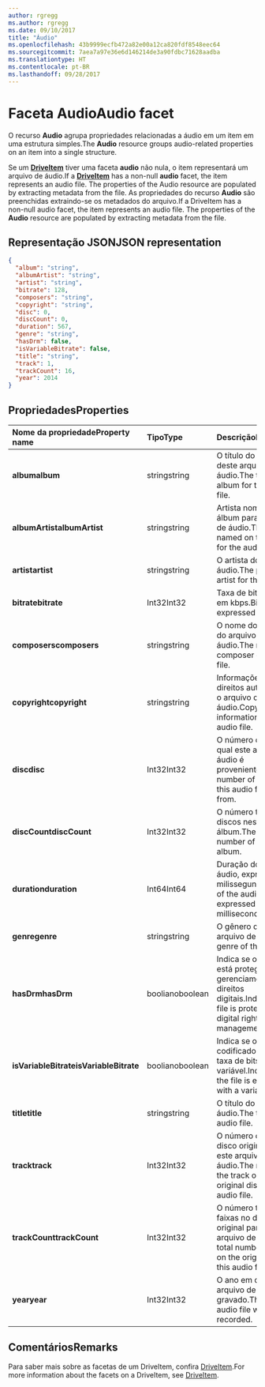 ```yaml
---
author: rgregg
ms.author: rgregg
ms.date: 09/10/2017
title: "Áudio"
ms.openlocfilehash: 43b9999ecfb472a82e00a12ca820fdf8548eec64
ms.sourcegitcommit: 7aea7a97e36e6d146214de3a90fdbc71628aadba
ms.translationtype: HT
ms.contentlocale: pt-BR
ms.lasthandoff: 09/28/2017
---
```

# <a name="audio-facet"></a><span data-ttu-id="2a6a6-102">Faceta Audio</span><span class="sxs-lookup"><span data-stu-id="2a6a6-102">Audio facet</span></span>

<span data-ttu-id="2a6a6-103">O recurso **Audio** agrupa propriedades relacionadas a áudio em um item em uma estrutura simples.</span><span class="sxs-lookup"><span data-stu-id="2a6a6-103">The **Audio** resource groups audio-related properties on an item into a single structure.</span></span>

<span data-ttu-id="2a6a6-104">Se um [**DriveItem**](driveitem.md) tiver uma faceta **audio** não nula, o item representará um arquivo de áudio.</span><span class="sxs-lookup"><span data-stu-id="2a6a6-104">If a [**DriveItem**](driveitem.md) has a non-null **audio** facet, the item represents an audio file. The properties of the Audio resource are populated by extracting metadata from the file.</span></span>
<span data-ttu-id="2a6a6-105">As propriedades do recurso **Audio** são preenchidas extraindo-se os metadados do arquivo.</span><span class="sxs-lookup"><span data-stu-id="2a6a6-105">If a DriveItem has a non-null audio facet, the item represents an audio file. The properties of the **Audio** resource are populated by extracting metadata from the file.</span></span> 

## <a name="json-representation"></a><span data-ttu-id="2a6a6-106">Representação JSON</span><span class="sxs-lookup"><span data-stu-id="2a6a6-106">JSON representation</span></span>

<!-- { "blockType": "resource", "@odata.type": "microsoft.graph.audio" } -->
```json
{
  "album": "string",
  "albumArtist": "string",
  "artist": "string",
  "bitrate": 128,
  "composers": "string",
  "copyright": "string",
  "disc": 0,
  "discCount": 0,
  "duration": 567,
  "genre": "string",
  "hasDrm": false,
  "isVariableBitrate": false,
  "title": "string",
  "track": 1,
  "trackCount": 16,
  "year": 2014
}
```

## <a name="properties"></a><span data-ttu-id="2a6a6-107">Propriedades</span><span class="sxs-lookup"><span data-stu-id="2a6a6-107">Properties</span></span>

| <span data-ttu-id="2a6a6-108">Nome da propriedade</span><span class="sxs-lookup"><span data-stu-id="2a6a6-108">Property name</span></span>         | <span data-ttu-id="2a6a6-109">Tipo</span><span class="sxs-lookup"><span data-stu-id="2a6a6-109">Type</span></span>    | <span data-ttu-id="2a6a6-110">Descrição</span><span class="sxs-lookup"><span data-stu-id="2a6a6-110">Description</span></span>                                                          |
|:----------------------|:--------|:---------------------------------------------------------------------|
| <span data-ttu-id="2a6a6-111">**album**</span><span class="sxs-lookup"><span data-stu-id="2a6a6-111">**album**</span></span>             | <span data-ttu-id="2a6a6-112">string</span><span class="sxs-lookup"><span data-stu-id="2a6a6-112">string</span></span>  | <span data-ttu-id="2a6a6-113">O título do álbum deste arquivo de áudio.</span><span class="sxs-lookup"><span data-stu-id="2a6a6-113">The title of the album for this audio file.</span></span>                          |
| <span data-ttu-id="2a6a6-114">**albumArtist**</span><span class="sxs-lookup"><span data-stu-id="2a6a6-114">**albumArtist**</span></span>       | <span data-ttu-id="2a6a6-115">string</span><span class="sxs-lookup"><span data-stu-id="2a6a6-115">string</span></span>  | <span data-ttu-id="2a6a6-116">Artista nomeado no álbum para o arquivo de áudio.</span><span class="sxs-lookup"><span data-stu-id="2a6a6-116">The artist named on the album for the audio file.</span></span>                    |
| <span data-ttu-id="2a6a6-117">**artist**</span><span class="sxs-lookup"><span data-stu-id="2a6a6-117">**artist**</span></span>            | <span data-ttu-id="2a6a6-118">string</span><span class="sxs-lookup"><span data-stu-id="2a6a6-118">string</span></span>  | <span data-ttu-id="2a6a6-119">O artista do arquivo de áudio.</span><span class="sxs-lookup"><span data-stu-id="2a6a6-119">The performing artist for the audio file.</span></span>                            |
| <span data-ttu-id="2a6a6-120">**bitrate**</span><span class="sxs-lookup"><span data-stu-id="2a6a6-120">**bitrate**</span></span>           | <span data-ttu-id="2a6a6-121">Int32</span><span class="sxs-lookup"><span data-stu-id="2a6a6-121">Int32</span></span>   | <span data-ttu-id="2a6a6-122">Taxa de bits expressa em kbps.</span><span class="sxs-lookup"><span data-stu-id="2a6a6-122">Bitrate expressed in kbps.</span></span>                                           |
| <span data-ttu-id="2a6a6-123">**composers**</span><span class="sxs-lookup"><span data-stu-id="2a6a6-123">**composers**</span></span>         | <span data-ttu-id="2a6a6-124">string</span><span class="sxs-lookup"><span data-stu-id="2a6a6-124">string</span></span>  | <span data-ttu-id="2a6a6-125">O nome do compositor do arquivo de áudio.</span><span class="sxs-lookup"><span data-stu-id="2a6a6-125">The name of the composer of the audio file.</span></span>                          |
| <span data-ttu-id="2a6a6-126">**copyright**</span><span class="sxs-lookup"><span data-stu-id="2a6a6-126">**copyright**</span></span>         | <span data-ttu-id="2a6a6-127">string</span><span class="sxs-lookup"><span data-stu-id="2a6a6-127">string</span></span>  | <span data-ttu-id="2a6a6-128">Informações de direitos autorais para o arquivo de áudio.</span><span class="sxs-lookup"><span data-stu-id="2a6a6-128">Copyright information for the audio file.</span></span>                            |
| <span data-ttu-id="2a6a6-129">**disc**</span><span class="sxs-lookup"><span data-stu-id="2a6a6-129">**disc**</span></span>              | <span data-ttu-id="2a6a6-130">Int32</span><span class="sxs-lookup"><span data-stu-id="2a6a6-130">Int32</span></span>   | <span data-ttu-id="2a6a6-131">O número do disco do qual este arquivo de áudio é proveniente.</span><span class="sxs-lookup"><span data-stu-id="2a6a6-131">The number of the disc this audio file came from.</span></span>                    |
| <span data-ttu-id="2a6a6-132">**discCount**</span><span class="sxs-lookup"><span data-stu-id="2a6a6-132">**discCount**</span></span>         | <span data-ttu-id="2a6a6-133">Int32</span><span class="sxs-lookup"><span data-stu-id="2a6a6-133">Int32</span></span>   | <span data-ttu-id="2a6a6-134">O número total de discos neste álbum.</span><span class="sxs-lookup"><span data-stu-id="2a6a6-134">The total number of discs in this album.</span></span>                             |
| <span data-ttu-id="2a6a6-135">**duration**</span><span class="sxs-lookup"><span data-stu-id="2a6a6-135">**duration**</span></span>          | <span data-ttu-id="2a6a6-136">Int64</span><span class="sxs-lookup"><span data-stu-id="2a6a6-136">Int64</span></span>   | <span data-ttu-id="2a6a6-137">Duração do arquivo de áudio, expressa em milissegundos</span><span class="sxs-lookup"><span data-stu-id="2a6a6-137">Duration of the audio file, expressed in milliseconds</span></span>                |
| <span data-ttu-id="2a6a6-138">**genre**</span><span class="sxs-lookup"><span data-stu-id="2a6a6-138">**genre**</span></span>             | <span data-ttu-id="2a6a6-139">string</span><span class="sxs-lookup"><span data-stu-id="2a6a6-139">string</span></span>  | <span data-ttu-id="2a6a6-140">O gênero deste arquivo de áudio.</span><span class="sxs-lookup"><span data-stu-id="2a6a6-140">The genre of this audio file.</span></span>                                        |
| <span data-ttu-id="2a6a6-141">**hasDrm**</span><span class="sxs-lookup"><span data-stu-id="2a6a6-141">**hasDrm**</span></span>            | <span data-ttu-id="2a6a6-142">booliano</span><span class="sxs-lookup"><span data-stu-id="2a6a6-142">boolean</span></span> | <span data-ttu-id="2a6a6-143">Indica se o arquivo está protegido com o gerenciamento de direitos digitais.</span><span class="sxs-lookup"><span data-stu-id="2a6a6-143">Indicates if the file is protected with digital rights management.</span></span>   |
| <span data-ttu-id="2a6a6-144">**isVariableBitrate**</span><span class="sxs-lookup"><span data-stu-id="2a6a6-144">**isVariableBitrate**</span></span> | <span data-ttu-id="2a6a6-145">booliano</span><span class="sxs-lookup"><span data-stu-id="2a6a6-145">boolean</span></span> | <span data-ttu-id="2a6a6-146">Indica se o arquivo é codificado com uma taxa de bits variável.</span><span class="sxs-lookup"><span data-stu-id="2a6a6-146">Indicates if the file is encoded with a variable bitrate.</span></span>            |
| <span data-ttu-id="2a6a6-147">**title**</span><span class="sxs-lookup"><span data-stu-id="2a6a6-147">**title**</span></span>             | <span data-ttu-id="2a6a6-148">string</span><span class="sxs-lookup"><span data-stu-id="2a6a6-148">string</span></span>  | <span data-ttu-id="2a6a6-149">O título do arquivo de áudio.</span><span class="sxs-lookup"><span data-stu-id="2a6a6-149">The title of the audio file.</span></span>                                         |
| <span data-ttu-id="2a6a6-150">**track**</span><span class="sxs-lookup"><span data-stu-id="2a6a6-150">**track**</span></span>             | <span data-ttu-id="2a6a6-151">Int32</span><span class="sxs-lookup"><span data-stu-id="2a6a6-151">Int32</span></span>   | <span data-ttu-id="2a6a6-152">O número da faixa no disco original para este arquivo de áudio.</span><span class="sxs-lookup"><span data-stu-id="2a6a6-152">The number of the track on the original disc for this audio file.</span></span>    |
| <span data-ttu-id="2a6a6-153">**trackCount**</span><span class="sxs-lookup"><span data-stu-id="2a6a6-153">**trackCount**</span></span>        | <span data-ttu-id="2a6a6-154">Int32</span><span class="sxs-lookup"><span data-stu-id="2a6a6-154">Int32</span></span>   | <span data-ttu-id="2a6a6-155">O número total de faixas no disco original para este arquivo de áudio.</span><span class="sxs-lookup"><span data-stu-id="2a6a6-155">The total number of tracks on the original disc for this audio file.</span></span> |
| <span data-ttu-id="2a6a6-156">**year**</span><span class="sxs-lookup"><span data-stu-id="2a6a6-156">**year**</span></span>              | <span data-ttu-id="2a6a6-157">Int32</span><span class="sxs-lookup"><span data-stu-id="2a6a6-157">Int32</span></span>   | <span data-ttu-id="2a6a6-158">O ano em que o arquivo de áudio foi gravado.</span><span class="sxs-lookup"><span data-stu-id="2a6a6-158">The year the audio file was recorded.</span></span>                                |

[item-resource]: ../resources/driveitem.md

## <a name="remarks"></a><span data-ttu-id="2a6a6-159">Comentários</span><span class="sxs-lookup"><span data-stu-id="2a6a6-159">Remarks</span></span>

<span data-ttu-id="2a6a6-160">Para saber mais sobre as facetas de um DriveItem, confira [DriveItem](driveitem.md).</span><span class="sxs-lookup"><span data-stu-id="2a6a6-160">For more information about the facets on a DriveItem, see [DriveItem](driveitem.md).</span></span>

<!-- {
  "type": "#page.annotation",
  "description": "The audio facet provides information about music or audio metadata.",
  "keywords": "music,audio,metadata,onedrive",
  "section": "documentation",
  "tocPath": "Facets/Audio"
} -->
